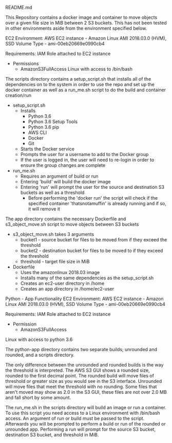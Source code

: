 README.md

This Repository contains a docker image and container to move objects over a given file size in MiB between 2 S3 buckets.
This has not been tested in other environments aside from the environment specified below.

EC2 Environment:
AWS EC2 instance - Amazon Linux AMI 2018.03.0 (HVM), SSD Volume Type - ami-00eb20669e0990cb4

Requirements:
IAM Role attached to EC2 instance
  - Permissions
    - AmazonS3FullAccess
Linux with access to /bin/bash

The scripts directory contains a setup_script.sh that installs all of the dependencies on to the system in order to use the repo and set up the docker container as well as a run_me.sh script to do the build and container creation/run
  - setup_script.sh
    - Installs
      - Python 3.6
      - Python 3.6 Setup Tools
      - Python 3.6 pip
      - AWS CLI
      - Docker
      - Git
    - Starts the Docker service
    - Prompts the user for a username to add to the Docker group
    - If the user is logged in, the user will need to re-login in order to ensure the group changes are complete
  - run_me.sh
    - Requires an argument of build or run
    - Entering 'build' will build the docker image
    - Entering 'run' will prompt the user for the source and destination S3 buckets as well as a threshold
      - Before performing the 'docker run' the script will check if the specified container 'thatsnotamuffin' is already running and if so, it will remove it

The app directory contains the necessary Dockerfile and s3_object_move.sh script to move objects between S3 buckets
  - s3_object_move.sh takes 3 arguments
    - bucket1 - source bucket for files to be moved from if they exceed the threshold
    - bucket2 - destination bucket for files to be moved to if they exceed the threshold
    - threshold - target file size in MiB
  - Dockerfile
    - Uses the amazonlinux 2018.03 image
    - Installs many of the same dependencies as the setup_script.sh
    - Creates an ec2-user directory in /home
    - Creates an app directory in /home/ec2-user

Python - App Functionality 
EC2 Environment: 
AWS EC2 instance - Amazon Linux AMI 2018.03.0 (HVM), SSD Volume Type - ami-00eb20669e0990cb4

Requirements:
IAM Role attached to EC2 instance
  - Permission
    - AmazonS3FullAccess

Linux with access to python 3.6

The python-app directory contains two separate builds; unrounded and rounded, and a scripts directory. 

The only difference between the unrounded and rounded builds is the way the threshold is interpreted. The AWS S3 GUI shows a rounded size, rounded to the first decimal point. The rounded build will move files of threshold or greater size as you would see in the S3 interface. Unrounded will move files that meet the threshold with no rounding. Some files that aren't moved may show as 2.0 in the S3 GUI, these files are not over 2.0 MB and fall short by some amount.

The run_me.sh in the scripts directory will build an image or run a container. To use this script you need access to a Linux environment with /bin/bash access. An argument of run or build must be passed to the script. Afterwards you will be prompted to perform a build or run of the rounded or unrounded app. Performing a run will prompt for the source S3 bucket, destination S3 bucket, and threshold in MiB. 

